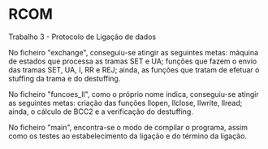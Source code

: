# RCOM
Trabalho 3 - Protocolo de Ligação de dados 

No ficheiro "exchange", conseguiu-se atingir as seguintes metas: máquina de estados que processa as tramas SET e UA; funções que fazem o envio das tramas SET, UA, I, RR e REJ; ainda, as funções que tratam de efetuar o stuffing da trama e do destuffing.

No ficheiro "funcoes_ll", como o próprio nome indica, conseguiu-se atingir as seguintes metas: criação das funções llopen, llclose, llwrite, llread; ainda, o cálculo de BCC2 e a verificação do destuffing.

No ficheiro "main", encontra-se o modo de compilar o programa, assim como os testes ao estabelecimento da ligação e do término da ligação.
